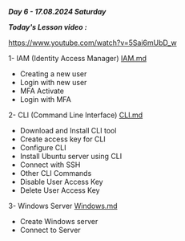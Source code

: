 _**Day 6 - 17.08.2024 Saturday**_

**_Today's Lesson video :_**

https://www.youtube.com/watch?v=5Sai6mUbD_w

1- IAM (Identity Access Manager)  [IAM.md](IAM.md)
- Creating a new user
- Login with new user
- MFA Activate
- Login with MFA


2- CLI (Command Line Interface)  [CLI.md](CLI.md)
- Download and Install CLI tool
- Create access key for CLI
- Configure CLI
- Install Ubuntu server using CLI
- Connect with SSH
- Other CLI Commands
- Disable User Access Key
- Delete User Access Key

3- Windows Server [Windows.md](Windows.md)
- Create Windows server
- Connect to Server
